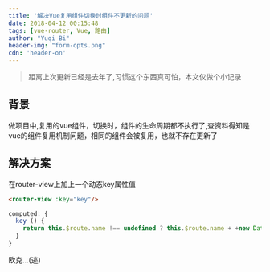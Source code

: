 ```yaml
---
title: '解决Vue复用组件切换时组件不更新的问题'
date: 2018-04-12 00:15:48
tags: [vue-router, Vue, 路由]
author: "Yuqi Bi"
header-img: "form-opts.png"
cdn: 'header-on'
---
```

> 距离上次更新已经是去年了,习惯这个东西真可怕，本文仅做个小记录

## 背景
做项目中,复用的vue组件，切换时，组件的生命周期都不执行了,查资料得知是vue的组件复用机制问题，相同的组件会被复用，也就不存在更新了
## 解决方案
在router-view上加上一个动态key属性值
```html
<router-view :key="key"/>
```
```js
computed: {
  key () {
    return this.$route.name !== undefined ? this.$route.name + +new Date() : this.$route + +new Date()
  }
}
```
欧克...(逃)
